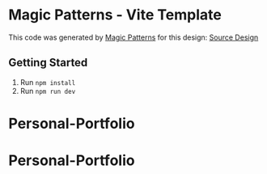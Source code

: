 # Magic Patterns - Vite Template

This code was generated by [Magic Patterns](https://magicpatterns.com) for this design: [Source Design](https://www.magicpatterns.com/c/8hejpvrxxd296q2c4tbsbb)

## Getting Started

1. Run `npm install`
2. Run `npm run dev`
# Personal-Portfolio
# Personal-Portfolio
